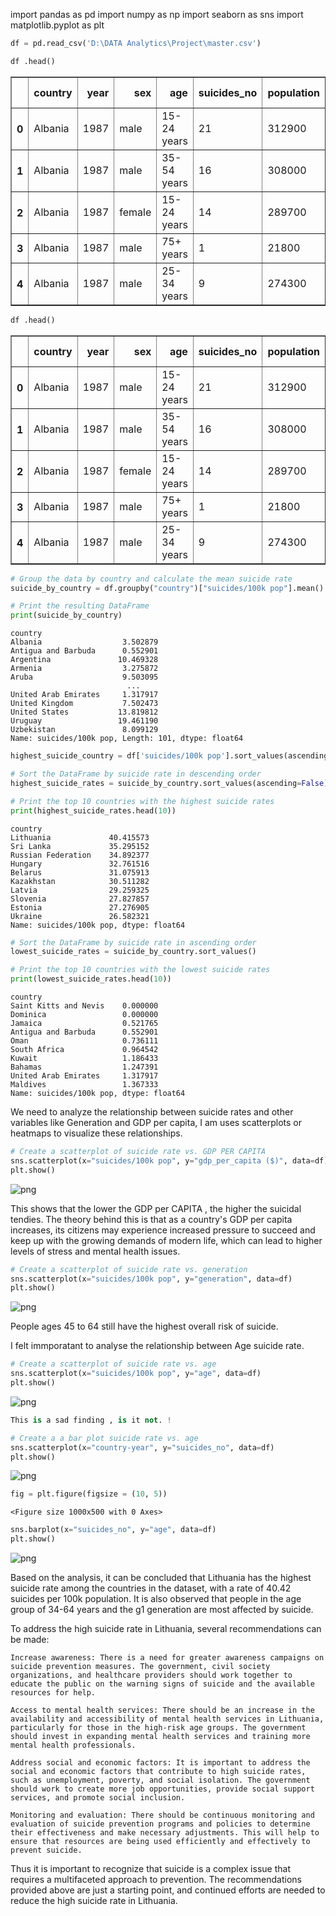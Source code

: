 import pandas as pd 
import numpy as np 
import seaborn as sns
import matplotlib.pyplot as plt


```python
df = pd.read_csv('D:\DATA Analytics\Project\master.csv')
```


```python
df .head()
```




<div>
<style scoped>
    .dataframe tbody tr th:only-of-type {
        vertical-align: middle;
    }

    .dataframe tbody tr th {
        vertical-align: top;
    }

    .dataframe thead th {
        text-align: right;
    }
</style>
<table border="1" class="dataframe">
  <thead>
    <tr style="text-align: right;">
      <th></th>
      <th>country</th>
      <th>year</th>
      <th>sex</th>
      <th>age</th>
      <th>suicides_no</th>
      <th>population</th>
      <th>suicides/100k pop</th>
      <th>country-year</th>
      <th>gdp_for_year ($)</th>
      <th>gdp_per_capita ($)</th>
      <th>generation</th>
    </tr>
  </thead>
  <tbody>
    <tr>
      <th>0</th>
      <td>Albania</td>
      <td>1987</td>
      <td>male</td>
      <td>15-24 years</td>
      <td>21</td>
      <td>312900</td>
      <td>6.71</td>
      <td>Albania1987</td>
      <td>2,156,624,900</td>
      <td>796</td>
      <td>Generation X</td>
    </tr>
    <tr>
      <th>1</th>
      <td>Albania</td>
      <td>1987</td>
      <td>male</td>
      <td>35-54 years</td>
      <td>16</td>
      <td>308000</td>
      <td>5.19</td>
      <td>Albania1987</td>
      <td>2,156,624,900</td>
      <td>796</td>
      <td>Silent</td>
    </tr>
    <tr>
      <th>2</th>
      <td>Albania</td>
      <td>1987</td>
      <td>female</td>
      <td>15-24 years</td>
      <td>14</td>
      <td>289700</td>
      <td>4.83</td>
      <td>Albania1987</td>
      <td>2,156,624,900</td>
      <td>796</td>
      <td>Generation X</td>
    </tr>
    <tr>
      <th>3</th>
      <td>Albania</td>
      <td>1987</td>
      <td>male</td>
      <td>75+ years</td>
      <td>1</td>
      <td>21800</td>
      <td>4.59</td>
      <td>Albania1987</td>
      <td>2,156,624,900</td>
      <td>796</td>
      <td>G.I. Generation</td>
    </tr>
    <tr>
      <th>4</th>
      <td>Albania</td>
      <td>1987</td>
      <td>male</td>
      <td>25-34 years</td>
      <td>9</td>
      <td>274300</td>
      <td>3.28</td>
      <td>Albania1987</td>
      <td>2,156,624,900</td>
      <td>796</td>
      <td>Boomers</td>
    </tr>
  </tbody>
</table>
</div>




```python
df .head()
```




<div>
<style scoped>
    .dataframe tbody tr th:only-of-type {
        vertical-align: middle;
    }

    .dataframe tbody tr th {
        vertical-align: top;
    }

    .dataframe thead th {
        text-align: right;
    }
</style>
<table border="1" class="dataframe">
  <thead>
    <tr style="text-align: right;">
      <th></th>
      <th>country</th>
      <th>year</th>
      <th>sex</th>
      <th>age</th>
      <th>suicides_no</th>
      <th>population</th>
      <th>suicides/100k pop</th>
      <th>country-year</th>
      <th>gdp_for_year ($)</th>
      <th>gdp_per_capita ($)</th>
      <th>generation</th>
    </tr>
  </thead>
  <tbody>
    <tr>
      <th>0</th>
      <td>Albania</td>
      <td>1987</td>
      <td>male</td>
      <td>15-24 years</td>
      <td>21</td>
      <td>312900</td>
      <td>6.71</td>
      <td>Albania1987</td>
      <td>2,156,624,900</td>
      <td>796</td>
      <td>Generation X</td>
    </tr>
    <tr>
      <th>1</th>
      <td>Albania</td>
      <td>1987</td>
      <td>male</td>
      <td>35-54 years</td>
      <td>16</td>
      <td>308000</td>
      <td>5.19</td>
      <td>Albania1987</td>
      <td>2,156,624,900</td>
      <td>796</td>
      <td>Silent</td>
    </tr>
    <tr>
      <th>2</th>
      <td>Albania</td>
      <td>1987</td>
      <td>female</td>
      <td>15-24 years</td>
      <td>14</td>
      <td>289700</td>
      <td>4.83</td>
      <td>Albania1987</td>
      <td>2,156,624,900</td>
      <td>796</td>
      <td>Generation X</td>
    </tr>
    <tr>
      <th>3</th>
      <td>Albania</td>
      <td>1987</td>
      <td>male</td>
      <td>75+ years</td>
      <td>1</td>
      <td>21800</td>
      <td>4.59</td>
      <td>Albania1987</td>
      <td>2,156,624,900</td>
      <td>796</td>
      <td>G.I. Generation</td>
    </tr>
    <tr>
      <th>4</th>
      <td>Albania</td>
      <td>1987</td>
      <td>male</td>
      <td>25-34 years</td>
      <td>9</td>
      <td>274300</td>
      <td>3.28</td>
      <td>Albania1987</td>
      <td>2,156,624,900</td>
      <td>796</td>
      <td>Boomers</td>
    </tr>
  </tbody>
</table>
</div>




```python
# Group the data by country and calculate the mean suicide rate
suicide_by_country = df.groupby("country")["suicides/100k pop"].mean()
```


```python
# Print the resulting DataFrame
print(suicide_by_country)
```

    country
    Albania                  3.502879
    Antigua and Barbuda      0.552901
    Argentina               10.469328
    Armenia                  3.275872
    Aruba                    9.503095
                              ...    
    United Arab Emirates     1.317917
    United Kingdom           7.502473
    United States           13.819812
    Uruguay                 19.461190
    Uzbekistan               8.099129
    Name: suicides/100k pop, Length: 101, dtype: float64
    


```python
highest_suicide_country = df['suicides/100k pop'].sort_values(ascending=False).head(1).index[0]
```


```python
# Sort the DataFrame by suicide rate in descending order
highest_suicide_rates = suicide_by_country.sort_values(ascending=False)
```


```python
# Print the top 10 countries with the highest suicide rates
print(highest_suicide_rates.head(10))
```

    country
    Lithuania             40.415573
    Sri Lanka             35.295152
    Russian Federation    34.892377
    Hungary               32.761516
    Belarus               31.075913
    Kazakhstan            30.511282
    Latvia                29.259325
    Slovenia              27.827857
    Estonia               27.276905
    Ukraine               26.582321
    Name: suicides/100k pop, dtype: float64
    


```python
# Sort the DataFrame by suicide rate in ascending order
lowest_suicide_rates = suicide_by_country.sort_values()
```


```python
# Print the top 10 countries with the lowest suicide rates
print(lowest_suicide_rates.head(10))
```

    country
    Saint Kitts and Nevis    0.000000
    Dominica                 0.000000
    Jamaica                  0.521765
    Antigua and Barbuda      0.552901
    Oman                     0.736111
    South Africa             0.964542
    Kuwait                   1.186433
    Bahamas                  1.247391
    United Arab Emirates     1.317917
    Maldives                 1.367333
    Name: suicides/100k pop, dtype: float64
    

We need to analyze the relationship between suicide rates and other variables like Generation and GDP per capita, I am uses scatterplots or heatmaps to visualize these relationships.


```python
# Create a scatterplot of suicide rate vs. GDP PER CAPITA
sns.scatterplot(x="suicides/100k pop", y="gdp_per_capita ($)", data=df)
plt.show()
```


    
![png](output_12_0.png)
    


This shows that the lower the GDP per CAPITA , the higher the suicidal tendies. The theory behind this is that as a country's GDP per capita increases, its citizens may experience increased pressure to succeed and keep up with the growing demands of modern life, which can lead to higher levels of stress and mental health issues.


```python
# Create a scatterplot of suicide rate vs. generation
sns.scatterplot(x="suicides/100k pop", y="generation", data=df)
plt.show()
```


    
![png](output_14_0.png)
    


People ages 45 to 64 still have the highest overall risk of suicide.

I felt immporatant to analyse the relationship between Age suicide rate.


```python
# Create a scatterplot of suicide rate vs. age 
sns.scatterplot(x="suicides/100k pop", y="age", data=df)
plt.show()
```


    
![png](output_17_0.png)
    



```python
This is a sad finding , is it not. !
```




```python
# Create a a bar plot suicide rate vs. age 
sns.scatterplot(x="country-year", y="suicides_no", data=df)
plt.show()
```


    
![png](output_20_0.png)
    



```python
fig = plt.figure(figsize = (10, 5))
```


    <Figure size 1000x500 with 0 Axes>



```python
sns.barplot(x="suicides_no", y="age", data=df)
plt.show()
```


    
![png](output_22_0.png)
    


Based on the analysis, it can be concluded that Lithuania has the highest suicide rate among the countries in the dataset, with a rate of 40.42 suicides per 100k population. It is also observed that people in the age group of 34-64 years and the g1 generation are most affected by suicide.

To address the high suicide rate in Lithuania, several recommendations can be made:

    Increase awareness: There is a need for greater awareness campaigns on suicide prevention measures. The government, civil society organizations, and healthcare providers should work together to educate the public on the warning signs of suicide and the available resources for help.

    Access to mental health services: There should be an increase in the availability and accessibility of mental health services in Lithuania, particularly for those in the high-risk age groups. The government should invest in expanding mental health services and training more mental health professionals.

    Address social and economic factors: It is important to address the social and economic factors that contribute to high suicide rates, such as unemployment, poverty, and social isolation. The government should work to create more job opportunities, provide social support services, and promote social inclusion.

    Monitoring and evaluation: There should be continuous monitoring and evaluation of suicide prevention programs and policies to determine their effectiveness and make necessary adjustments. This will help to ensure that resources are being used efficiently and effectively to prevent suicide.
Thus it is important to recognize that suicide is a complex issue that requires a multifaceted approach to prevention. The recommendations provided above are just a starting point, and continued efforts are needed to reduce the high suicide rate in Lithuania.


```python

```
